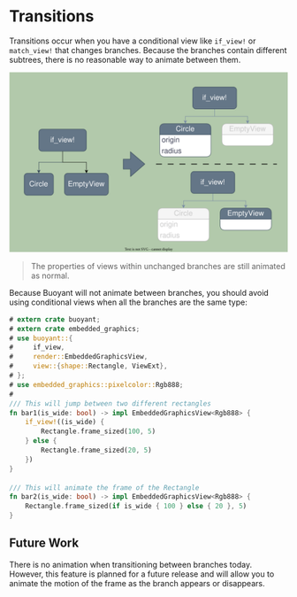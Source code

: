 # Transitions

Transitions occur when you have a conditional view like `if_view!` or `match_view!` that
changes branches. Because the branches contain different subtrees, there is no reasonable
way to animate between them.

![Transition](./images/transition.svg)

> The properties of views within unchanged branches are still animated as normal.

Because Buoyant will not animate between branches, you should avoid using conditional
views when all the branches are the same type:

```rust
# extern crate buoyant;
# extern crate embedded_graphics;
# use buoyant::{
#     if_view,
#     render::EmbeddedGraphicsView,
#     view::{shape::Rectangle, ViewExt},
# };
# use embedded_graphics::pixelcolor::Rgb888;
# 
/// This will jump between two different rectangles
fn bar1(is_wide: bool) -> impl EmbeddedGraphicsView<Rgb888> {
    if_view!((is_wide) {
        Rectangle.frame_sized(100, 5)
    } else {
        Rectangle.frame_sized(20, 5)
    })
}

/// This will animate the frame of the Rectangle
fn bar2(is_wide: bool) -> impl EmbeddedGraphicsView<Rgb888> {
    Rectangle.frame_sized(if is_wide { 100 } else { 20 }, 5)
}
```

## Future Work

There is no animation when transitioning between branches today. However, this feature
is planned for a future release and will allow you to animate the motion of the frame
as the branch appears or disappears.
